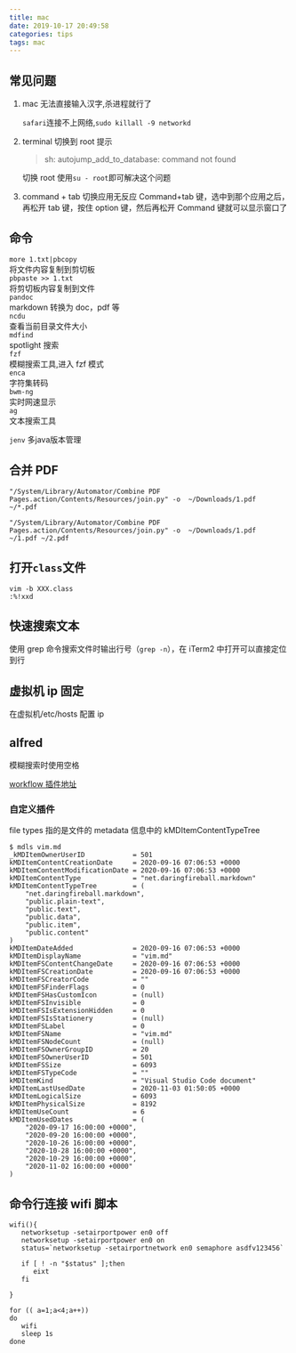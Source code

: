 ```yaml
---
title: mac
date: 2019-10-17 20:49:58
categories: tips
tags: mac
---
```


## 常见问题

1. mac 无法直接输入汉字,杀进程就行了

   `safari`连接不上网络,`sudo killall -9 networkd`

2. terminal 切换到 root 提示

   > sh: autojump_add_to_database: command not found

   切换 root 使用`su - root`即可解决这个问题

3. command + tab 切换应用无反应
   Command+tab 键，选中到那个应用之后，再松开 tab 键，按住 option 键，然后再松开 Command 键就可以显示窗口了

## 命令

`more 1.txt|pbcopy`  
将文件内容复制到剪切板  
`pbpaste >> 1.txt`  
将剪切板内容复制到文件  
`pandoc`  
markdown 转换为 doc，pdf 等  
`ncdu`  
查看当前目录文件大小  
`mdfind`  
spotlight 搜索  
`fzf`  
模糊搜索工具,进入 fzf 模式  
`enca`  
字符集转码  
`bwm-ng`  
实时网速显示  
`ag`  
文本搜索工具

`jenv`
多java版本管理


## 合并 PDF

```shell
"/System/Library/Automator/Combine PDF Pages.action/Contents/Resources/join.py" -o  ~/Downloads/1.pdf    ~/*.pdf

"/System/Library/Automator/Combine PDF Pages.action/Contents/Resources/join.py" -o  ~/Downloads/1.pdf    ~/1.pdf ~/2.pdf

```

## 打开`class`文件

```shell
vim -b XXX.class
:%!xxd
```

## 快速搜索文本

使用 grep 命令搜索文件时输出行号（`grep -n`），在 iTerm2 中打开可以直接定位到行

## 虚拟机 ip 固定

在虚拟机/etc/hosts 配置 ip

## alfred

模糊搜索时使用空格

[workflow 插件地址](http://alfredworkflow.com/)

### 自定义插件

file types 指的是文件的 metadata 信息中的 kMDItemContentTypeTree

```shell
$ mdls vim.md
_kMDItemOwnerUserID            = 501
kMDItemContentCreationDate     = 2020-09-16 07:06:53 +0000
kMDItemContentModificationDate = 2020-09-16 07:06:53 +0000
kMDItemContentType             = "net.daringfireball.markdown"
kMDItemContentTypeTree         = (
    "net.daringfireball.markdown",
    "public.plain-text",
    "public.text",
    "public.data",
    "public.item",
    "public.content"
)
kMDItemDateAdded               = 2020-09-16 07:06:53 +0000
kMDItemDisplayName             = "vim.md"
kMDItemFSContentChangeDate     = 2020-09-16 07:06:53 +0000
kMDItemFSCreationDate          = 2020-09-16 07:06:53 +0000
kMDItemFSCreatorCode           = ""
kMDItemFSFinderFlags           = 0
kMDItemFSHasCustomIcon         = (null)
kMDItemFSInvisible             = 0
kMDItemFSIsExtensionHidden     = 0
kMDItemFSIsStationery          = (null)
kMDItemFSLabel                 = 0
kMDItemFSName                  = "vim.md"
kMDItemFSNodeCount             = (null)
kMDItemFSOwnerGroupID          = 20
kMDItemFSOwnerUserID           = 501
kMDItemFSSize                  = 6093
kMDItemFSTypeCode              = ""
kMDItemKind                    = "Visual Studio Code document"
kMDItemLastUsedDate            = 2020-11-03 01:50:05 +0000
kMDItemLogicalSize             = 6093
kMDItemPhysicalSize            = 8192
kMDItemUseCount                = 6
kMDItemUsedDates               = (
    "2020-09-17 16:00:00 +0000",
    "2020-09-20 16:00:00 +0000",
    "2020-10-26 16:00:00 +0000",
    "2020-10-28 16:00:00 +0000",
    "2020-10-29 16:00:00 +0000",
    "2020-11-02 16:00:00 +0000"
)

```

## 命令行连接 wifi 脚本

```shell
wifi(){
   networksetup -setairportpower en0 off
   networksetup -setairportpower en0 on
   status=`networksetup -setairportnetwork en0 semaphore asdfv123456`

   if [ ! -n "$status" ];then
      eixt
   fi

}

for (( a=1;a<4;a++))
do
   wifi
   sleep 1s
done
```
